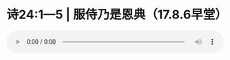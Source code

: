 # 诗24:1—5 | 服侍乃是恩典（17.8.6早堂）

<audio style="width: 100%;" preload="false" controls controlslist="nodownload"><source src="//cdn.simai.ml/audio/mp3/old/12196.mp3" type="audio/mpeg">Your browser does not support the audio element.</audio>


